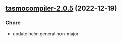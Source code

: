 

## [tasmocompiler-2.0.5](https://github.com/truecharts/charts/compare/tasmocompiler-2.0.4...tasmocompiler-2.0.5) (2022-12-19)

### Chore

- update helm general non-major
  
  